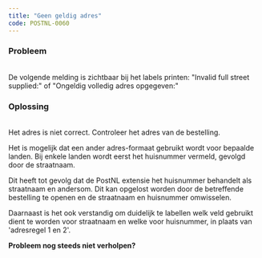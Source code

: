 ```yaml
---
title: "Geen geldig adres"
code: POSTNL-0060
---
```


<div class="columnLayout single" data-layout="single">
<div class="cell normal" data-type="normal">
<div class="innerCell">
<p><h3>Probleem</h3><br>De volgende melding is zichtbaar bij het labels printen: "Invalid full street supplied:" of "Ongeldig volledig adres opgegeven:"<br><h3>Oplossing</h3><br>Het adres is niet correct. Controleer het adres van de bestelling.</p><p>Het is mogelijk dat een ander adres-formaat gebruikt wordt voor bepaalde landen. Bij enkele landen wordt eerst het huisnummer vermeld, gevolgd door de straatnaam.</p><p>Dit heeft tot gevolg dat de PostNL extensie het huisnummer behandelt als straatnaam en andersom. Dit kan opgelost worden door de betreffende bestelling te openen en de straatnaam en huisnummer omwisselen.</p><p>Daarnaast is het ook verstandig om duidelijk te labellen welk veld gebruikt dient te worden voor straatnaam en welke voor huisnummer, in plaats van 'adresregel 1 en 2'. </p><p><strong>Probleem nog steeds niet verholpen? </strong></p></div>
</div>
</div>